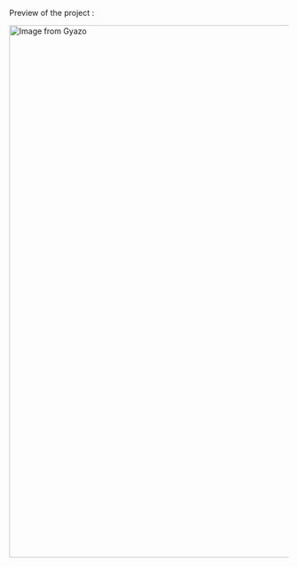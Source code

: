 Preview of the project :

<a href="https://gyazo.com/ed77e2013daeaacdb9de7eddb6337e70"><img src="https://i.gyazo.com/ed77e2013daeaacdb9de7eddb6337e70.gif" alt="Image from Gyazo" width="960"/></a>
